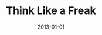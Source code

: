 ---
title: "Think Like a Freak"
bookAuthor: "Steven D. Levitt and Stephen J. Dubner"
layout: book
format: "kindle"
recommended: "false"
date: "2013-01-01"
tag: book
projects: false
books: true
hidden: false
category: book
amazonLink: "http://amzn.to/2hiRiz1"
---